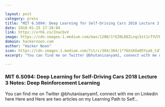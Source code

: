 ```yaml
---

layout: post
category: press
title: "MIT 6.S094: Deep Learning for Self-Driving Cars 2018 Lecture 3 Notes: Deep Reinforcement Learning"
date: 2018-01-25 17:28:04
link: https://vrhk.co/2nacbvV
image: https://cdn-images-1.medium.com/max/1200/1*EZ0L88ILnqi5zt1cfYU7BQ.png
domain: hackernoon.com
author: "Hacker Noon"
icon: https://cdn-images-1.medium.com/fit/c/304/304/1*76XiKOa05Yya6_CdYX8pVg.jpeg
excerpt: "You can find me on Twitter @bhutanisanyam1, connect with me on Linkedin here Here and Here are two articles on my Learning Path to Self…"

---
```


### MIT 6.S094: Deep Learning for Self-Driving Cars 2018 Lecture 3 Notes: Deep Reinforcement Learning

You can find me on Twitter @bhutanisanyam1, connect with me on Linkedin here Here and Here are two articles on my Learning Path to Self…